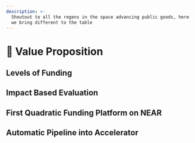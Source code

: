 ```yaml
---
description: >-
  Shoutout to all the regens in the space advancing public goods, here is what
  we bring different to the table
---
```


# 🚀 Value Proposition

## Levels of Funding



## Impact Based Evaluation



## First Quadratic Funding Platform on NEAR



## Automatic Pipeline into Accelerator&#x20;
